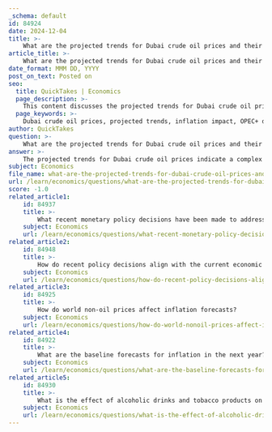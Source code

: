 ```yaml
---
_schema: default
id: 84924
date: 2024-12-04
title: >-
    What are the projected trends for Dubai crude oil prices and their impact on inflation?
article_title: >-
    What are the projected trends for Dubai crude oil prices and their impact on inflation?
date_format: MMM DD, YYYY
post_on_text: Posted on
seo:
  title: QuickTakes | Economics
  page_description: >-
    This content discusses the projected trends for Dubai crude oil prices in 2024, their influence on inflation rates in Dubai, and how fluctuations in oil prices contribute to consumer price changes.
  page_keywords: >-
    Dubai crude oil prices, projected trends, inflation impact, OPEC+ decisions, average Brent price, market oversupply, consumer prices, inflation rate, petrol prices, oil price fluctuations, economic uncertainties, oil futures
author: QuickTakes
question: >-
    What are the projected trends for Dubai crude oil prices and their impact on inflation?
answer: >-
    The projected trends for Dubai crude oil prices indicate a complex landscape influenced by various factors, including global demand fluctuations, OPEC+ production decisions, and economic uncertainties. In 2024, analysts expect crude oil prices to experience a turbulent year, with an average Brent price forecasted at around $82.50 per barrel, reflecting a decline from $85 per barrel in the first quarter to $80 per barrel in the mid-year before rising again to $85 in the latter part of the year. This forecast is based on an oversupplied market, which is expected to exert downward pressure on prices.\n\nThe impact of these oil price trends on inflation in Dubai is significant. As crude oil prices are a major driver of inflation, fluctuations in oil prices directly affect consumer prices. For instance, the annual inflation rate in Dubai was recorded at 3.3% in the first quarter of 2023, influenced by rising petrol prices, which have surged by 60% since then. However, as oil prices are projected to cool, inflation in Dubai is expected to average around 3.5% year-on-year in 2024, slightly up from the previous year's 3.3%. \n\nMoreover, easing oil prices are anticipated to help lower inflation rates in the latter months of 2024, as indicated by the average Brent oil futures price of $73 per barrel since September 2024, compared to $92 per barrel during the same period in 2023. This trend suggests that while inflation may initially rise due to high oil prices, a subsequent decline in oil prices could lead to a moderation in inflationary pressures.\n\nIn summary, the projected trends for Dubai crude oil prices suggest a volatile but ultimately stabilizing environment, which is likely to contribute to a gradual easing of inflation in Dubai as the year progresses.
subject: Economics
file_name: what-are-the-projected-trends-for-dubai-crude-oil-prices-and-their-impact-on-inflation.md
url: /learn/economics/questions/what-are-the-projected-trends-for-dubai-crude-oil-prices-and-their-impact-on-inflation
score: -1.0
related_article1:
    id: 84937
    title: >-
        What recent monetary policy decisions have been made to address inflation?
    subject: Economics
    url: /learn/economics/questions/what-recent-monetary-policy-decisions-have-been-made-to-address-inflation
related_article2:
    id: 84948
    title: >-
        How do recent policy decisions align with the current economic growth prospects?
    subject: Economics
    url: /learn/economics/questions/how-do-recent-policy-decisions-align-with-the-current-economic-growth-prospects
related_article3:
    id: 84925
    title: >-
        How do world non-oil prices affect inflation forecasts?
    subject: Economics
    url: /learn/economics/questions/how-do-world-nonoil-prices-affect-inflation-forecasts
related_article4:
    id: 84922
    title: >-
        What are the baseline forecasts for inflation in the next year?
    subject: Economics
    url: /learn/economics/questions/what-are-the-baseline-forecasts-for-inflation-in-the-next-year
related_article5:
    id: 84930
    title: >-
        What is the effect of alcoholic drinks and tobacco products on inflation?
    subject: Economics
    url: /learn/economics/questions/what-is-the-effect-of-alcoholic-drinks-and-tobacco-products-on-inflation
---
```


&nbsp;